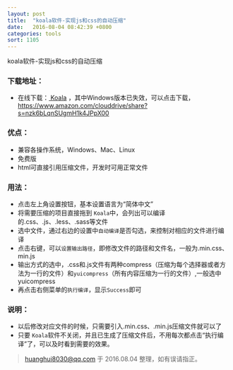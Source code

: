```yaml
---
layout: post
title:  "koala软件-实现js和css的自动压缩"
date:   2016-08-04 08:42:39 +0800
categories: tools
sort: 1105
---
```


koala软件-实现js和css的自动压缩

### 下载地址：

- 在线下载：[ Koala](http://koala-app.com/index-zh.html) ，其中Windows版本已失效，可以点击下载，<https://www.amazon.com/clouddrive/share?s=nzk6bLqnSUgmH1k4JPpX00>

### 优点：

- 兼容各操作系统，Windows、Mac、Linux
- 免费版
- html可直接引用压缩文件，开发时可用正常文件

### 用法：

- 点击左上角设置按钮，基本设置语言为“简体中文”
- 将需要压缩的项目直接拖到 `Koala`中，会列出可以编译的.css、.js、.less、.sass等文件
- 选中文件，通过右边的设置中`自动编译`是否勾选，来控制对相应的文件进行编译
- 点击右键，可以`设置输出路径`，即修改文件的路径和文件名，一般为.min.css、min.js
- 输出方式的选中，.css和.js文件有两种compress（压缩为每个选择器或者方法为一行的文件）和`yuicompress`（所有内容压缩为一行的文件）,一般选中yuicompress
- 再点击右侧菜单的`执行编译`，显示`Success`即可

### 说明：

- 以后修改对应文件的时候，只需要引入.min.css、.min.js压缩文件就可以了
- 只要 `Koala`软件不关闭，并且已生成了压缩文件后，不用每次都点击“执行编译”了，可以及时看到需要的效果。

>  huanghui8030@qq.com 于 2016.08.04 整理，如有误请指正。